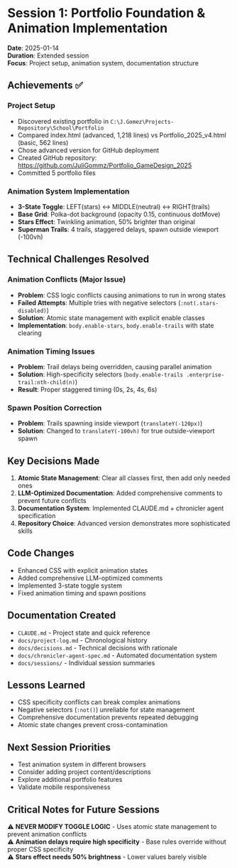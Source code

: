 # Session 1: Portfolio Foundation & Animation Implementation

**Date**: 2025-01-14  
**Duration**: Extended session  
**Focus**: Project setup, animation system, documentation structure  

## Achievements ✅

### Project Setup
- Discovered existing portfolio in `C:\J.Gomez\Projects-Repository\School\Portfolio`
- Compared index.html (advanced, 1,218 lines) vs Portfolio_2025_v4.html (basic, 562 lines)
- Chose advanced version for GitHub deployment
- Created GitHub repository: https://github.com/JuliGommz/Portfolio_GameDesign_2025
- Committed 5 portfolio files

### Animation System Implementation
- **3-State Toggle**: LEFT(stars) ↔ MIDDLE(neutral) ↔ RIGHT(trails)
- **Base Grid**: Polka-dot background (opacity 0.15, continuous dotMove)
- **Stars Effect**: Twinkling animation, 50% brighter than original
- **Superman Trails**: 4 trails, staggered delays, spawn outside viewport (-100vh)

## Technical Challenges Resolved

### Animation Conflicts (Major Issue)
- **Problem**: CSS logic conflicts causing animations to run in wrong states
- **Failed Attempts**: Multiple tries with negative selectors (`:not(.stars-disabled)`)
- **Solution**: Atomic state management with explicit enable classes
- **Implementation**: `body.enable-stars`, `body.enable-trails` with state clearing

### Animation Timing Issues
- **Problem**: Trail delays being overridden, causing parallel animation
- **Solution**: High-specificity selectors (`body.enable-trails .enterprise-trail:nth-child(n)`)
- **Result**: Proper staggered timing (0s, 2s, 4s, 6s)

### Spawn Position Correction  
- **Problem**: Trails spawning inside viewport (`translateY(-120px)`)
- **Solution**: Changed to `translateY(-100vh)` for true outside-viewport spawn

## Key Decisions Made

1. **Atomic State Management**: Clear all classes first, then add only needed ones
2. **LLM-Optimized Documentation**: Added comprehensive comments to prevent future conflicts
3. **Documentation System**: Implemented CLAUDE.md + chronicler agent specification
4. **Repository Choice**: Advanced version demonstrates more sophisticated skills

## Code Changes
- Enhanced CSS with explicit animation states
- Added comprehensive LLM-optimized comments  
- Implemented 3-state toggle system
- Fixed animation timing and spawn positions

## Documentation Created
- `CLAUDE.md` - Project state and quick reference
- `docs/project-log.md` - Chronological history
- `docs/decisions.md` - Technical decisions with rationale
- `docs/chronicler-agent-spec.md` - Automated documentation system
- `docs/sessions/` - Individual session summaries

## Lessons Learned
- CSS specificity conflicts can break complex animations
- Negative selectors (`:not()`) unreliable for state management
- Comprehensive documentation prevents repeated debugging
- Atomic state changes prevent cross-contamination

## Next Session Priorities
- Test animation system in different browsers
- Consider adding project content/descriptions
- Explore additional portfolio features
- Validate mobile responsiveness

## Critical Notes for Future Sessions
⚠️ **NEVER MODIFY TOGGLE LOGIC** - Uses atomic state management to prevent animation conflicts  
⚠️ **Animation delays require high specificity** - Base rules override without proper CSS specificity  
⚠️ **Stars effect needs 50% brightness** - Lower values barely visible